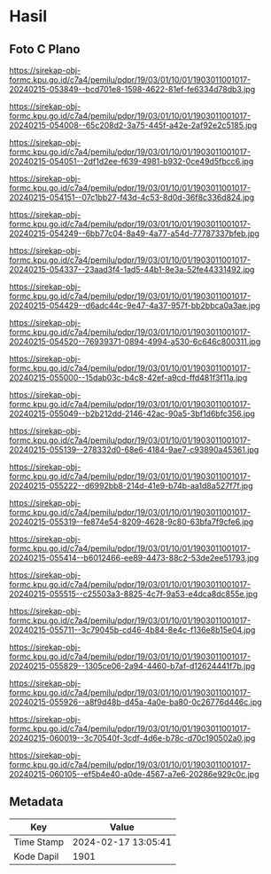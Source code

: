 # Hasil

## Foto C Plano

https://sirekap-obj-formc.kpu.go.id/c7a4/pemilu/pdpr/19/03/01/10/01/1903011001017-20240215-053849--bcd701e8-1598-4622-81ef-fe6334d78db3.jpg

https://sirekap-obj-formc.kpu.go.id/c7a4/pemilu/pdpr/19/03/01/10/01/1903011001017-20240215-054008--65c208d2-3a75-445f-a42e-2af92e2c5185.jpg

https://sirekap-obj-formc.kpu.go.id/c7a4/pemilu/pdpr/19/03/01/10/01/1903011001017-20240215-054051--2df1d2ee-f639-4981-b932-0ce49d5fbcc6.jpg

https://sirekap-obj-formc.kpu.go.id/c7a4/pemilu/pdpr/19/03/01/10/01/1903011001017-20240215-054151--07c1bb27-f43d-4c53-8d0d-36f8c336d824.jpg

https://sirekap-obj-formc.kpu.go.id/c7a4/pemilu/pdpr/19/03/01/10/01/1903011001017-20240215-054249--6bb77c04-8a49-4a77-a54d-77787337bfeb.jpg

https://sirekap-obj-formc.kpu.go.id/c7a4/pemilu/pdpr/19/03/01/10/01/1903011001017-20240215-054337--23aad3f4-1ad5-44b1-8e3a-52fe44331492.jpg

https://sirekap-obj-formc.kpu.go.id/c7a4/pemilu/pdpr/19/03/01/10/01/1903011001017-20240215-054429--d6adc44c-9e47-4a37-957f-bb2bbca0a3ae.jpg

https://sirekap-obj-formc.kpu.go.id/c7a4/pemilu/pdpr/19/03/01/10/01/1903011001017-20240215-054520--76939371-0894-4994-a530-6c646c800311.jpg

https://sirekap-obj-formc.kpu.go.id/c7a4/pemilu/pdpr/19/03/01/10/01/1903011001017-20240215-055000--15dab03c-b4c8-42ef-a9cd-ffd481f3f11a.jpg

https://sirekap-obj-formc.kpu.go.id/c7a4/pemilu/pdpr/19/03/01/10/01/1903011001017-20240215-055049--b2b212dd-2146-42ac-90a5-3bf1d6bfc356.jpg

https://sirekap-obj-formc.kpu.go.id/c7a4/pemilu/pdpr/19/03/01/10/01/1903011001017-20240215-055139--278332d0-68e6-4184-9ae7-c93890a45361.jpg

https://sirekap-obj-formc.kpu.go.id/c7a4/pemilu/pdpr/19/03/01/10/01/1903011001017-20240215-055222--d6992bb8-214d-41e9-b74b-aa1d8a527f7f.jpg

https://sirekap-obj-formc.kpu.go.id/c7a4/pemilu/pdpr/19/03/01/10/01/1903011001017-20240215-055319--fe874e54-8209-4628-9c80-63bfa7f9cfe6.jpg

https://sirekap-obj-formc.kpu.go.id/c7a4/pemilu/pdpr/19/03/01/10/01/1903011001017-20240215-055414--b6012466-ee89-4473-88c2-53de2ee51793.jpg

https://sirekap-obj-formc.kpu.go.id/c7a4/pemilu/pdpr/19/03/01/10/01/1903011001017-20240215-055515--c25503a3-8825-4c7f-9a53-e4dca8dc855e.jpg

https://sirekap-obj-formc.kpu.go.id/c7a4/pemilu/pdpr/19/03/01/10/01/1903011001017-20240215-055711--3c79045b-cd46-4b84-8e4c-f136e8b15e04.jpg

https://sirekap-obj-formc.kpu.go.id/c7a4/pemilu/pdpr/19/03/01/10/01/1903011001017-20240215-055829--1305ce06-2a94-4460-b7af-d12624441f7b.jpg

https://sirekap-obj-formc.kpu.go.id/c7a4/pemilu/pdpr/19/03/01/10/01/1903011001017-20240215-055926--a8f9d48b-d45a-4a0e-ba80-0c26776d446c.jpg

https://sirekap-obj-formc.kpu.go.id/c7a4/pemilu/pdpr/19/03/01/10/01/1903011001017-20240215-060019--3c70540f-3cdf-4d6e-b78c-d70c190502a0.jpg

https://sirekap-obj-formc.kpu.go.id/c7a4/pemilu/pdpr/19/03/01/10/01/1903011001017-20240215-060105--ef5b4e40-a0de-4567-a7e6-20286e929c0c.jpg


## Metadata

| Key        | Value               |
| ---------- | ------------------- |
| Time Stamp | 2024-02-17 13:05:41 |
| Kode Dapil | 1901                |



